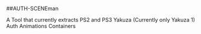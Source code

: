 ##AUTH-SCENEman

A Tool that currently extracts PS2 and PS3 Yakuza (Currently only Yakuza 1) Auth Animations Containers
